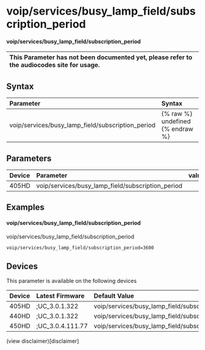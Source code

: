 ﻿---
description: voip/services/busy_lamp_field/subscription_period
search:
    keywords: ['voip','services','busy_lamp_field','subscription_period']
---

# voip/services/busy_lamp_field/subscription_period

#### voip/services/busy_lamp_field/subscription_period


| This Parameter has not been documented yet, please refer to the audiocodes site for usage.  |
| :--- |

## Syntax
| Parameter | Syntax |
| :--- | :--- |
|voip/services/busy_lamp_field/subscription_period | {% raw %} undefined {% endraw %} |

## Parameters
|Device|Parameter|value|Description|
|:---|:---|:---|:---|
| 405HD | voip/services/busy_lamp_field/subscription_period |  |  |

## Examples
#### voip/services/busy_lamp_field/subscription_period

voip/services/busy_lamp_field/subscription_period

```
voip/services/busy_lamp_field/subscription_period=3600
```

## Devices
This parameter is available on the following devices

| Device | Latest Firmware | Default Value |
|:---|:---|:---|
| 405HD | ;UC_3.0.1.322 | voip/services/busy_lamp_field/subscription_period=3600 
| 440HD | ;UC_3.0.1.322 | voip/services/busy_lamp_field/subscription_period=3600 
| 450HD | ;UC_3.0.4.111.77 | voip/services/busy_lamp_field/subscription_period=3600 

(view disclaimer)[disclaimer]

